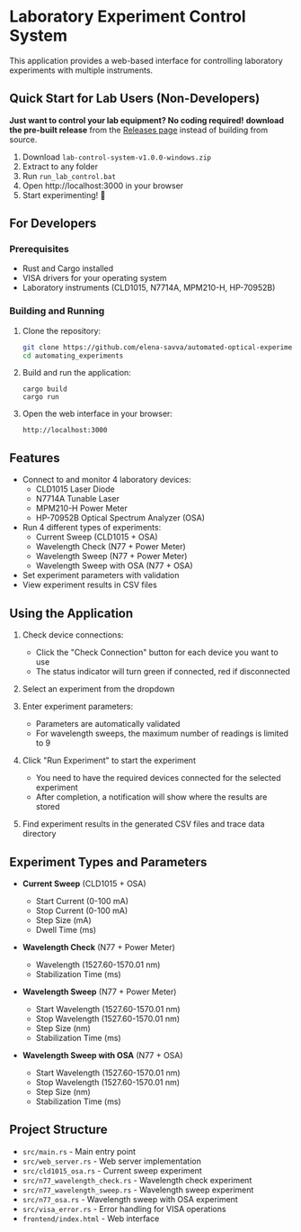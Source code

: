 # Laboratory Experiment Control System

This application provides a web-based interface for controlling laboratory experiments with multiple instruments.

## Quick Start for Lab Users (Non-Developers)

**Just want to control your lab equipment? No coding required!**
**download the pre-built release** from the [Releases page](https://github.com/elena-savva/automated-optical-experiments-v2/releases) instead of building from source.

1. Download `lab-control-system-v1.0.0-windows.zip` 
2. Extract to any folder
3. Run `run_lab_control.bat`
4. Open http://localhost:3000 in your browser
5. Start experimenting! 🔬


## For Developers

### Prerequisites
- Rust and Cargo installed
- VISA drivers for your operating system
- Laboratory instruments (CLD1015, N7714A, MPM210-H, HP-70952B)

### Building and Running

1. Clone the repository:
   ```bash
   git clone https://github.com/elena-savva/automated-optical-experiments-v2.git
   cd automating_experiments
   ```

3. Build and run the application:
   ```
   cargo build
   cargo run
   ```

4. Open the web interface in your browser:
   ```
   http://localhost:3000
   ```
   
## Features

- Connect to and monitor 4 laboratory devices:
  - CLD1015 Laser Diode
  - N7714A Tunable Laser
  - MPM210-H Power Meter
  - HP-70952B Optical Spectrum Analyzer (OSA)
- Run 4 different types of experiments:
  - Current Sweep (CLD1015 + OSA)
  - Wavelength Check (N77 + Power Meter)
  - Wavelength Sweep (N77 + Power Meter)
  - Wavelength Sweep with OSA (N77 + OSA)
- Set experiment parameters with validation
- View experiment results in CSV files

## Using the Application

1. Check device connections:
   - Click the "Check Connection" button for each device you want to use
   - The status indicator will turn green if connected, red if disconnected

2. Select an experiment from the dropdown

3. Enter experiment parameters:
   - Parameters are automatically validated
   - For wavelength sweeps, the maximum number of readings is limited to 9

4. Click "Run Experiment" to start the experiment
   - You need to have the required devices connected for the selected experiment
   - After completion, a notification will show where the results are stored

5. Find experiment results in the generated CSV files and trace data directory

## Experiment Types and Parameters

- **Current Sweep** (CLD1015 + OSA)
  - Start Current (0-100 mA)
  - Stop Current (0-100 mA)
  - Step Size (mA)
  - Dwell Time (ms)

- **Wavelength Check** (N77 + Power Meter)
  - Wavelength (1527.60-1570.01 nm)
  - Stabilization Time (ms)

- **Wavelength Sweep** (N77 + Power Meter)
  - Start Wavelength (1527.60-1570.01 nm)
  - Stop Wavelength (1527.60-1570.01 nm)
  - Step Size (nm)
  - Stabilization Time (ms)

- **Wavelength Sweep with OSA** (N77 + OSA)
  - Start Wavelength (1527.60-1570.01 nm)
  - Stop Wavelength (1527.60-1570.01 nm)
  - Step Size (nm)
  - Stabilization Time (ms)

## Project Structure

- `src/main.rs` - Main entry point
- `src/web_server.rs` - Web server implementation
- `src/cld1015_osa.rs` - Current sweep experiment
- `src/n77_wavelength_check.rs` - Wavelength check experiment
- `src/n77_wavelength_sweep.rs` - Wavelength sweep experiment
- `src/n77_osa.rs` - Wavelength sweep with OSA experiment
- `src/visa_error.rs` - Error handling for VISA operations
- `frontend/index.html` - Web interface

